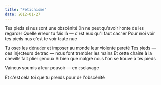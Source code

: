```yaml
---
title: "Fétichisme"
date: 2012-01-27
---
```


Tes pieds si nus sont une obscénité
On ne peut qu'avoir honte de les regarder
Quelle erreur tu fais là — c'est eux qu'il faut cacher
Pour moi voir tes pieds nus c'est te voir toute nue

Tu oses les dénuder et imposer au monde leur violente pureté
Tes pieds — ces injecteurs de trac — nous font trembler les mains
Et cette chaine à la cheville fait plier genoux
Si bien que malgré nous l'on se trouve à tes pieds

Vaincus soumis à leur pouvoir — en esclavage

Et c'est cela toi que tu prends pour de l'obscénité

